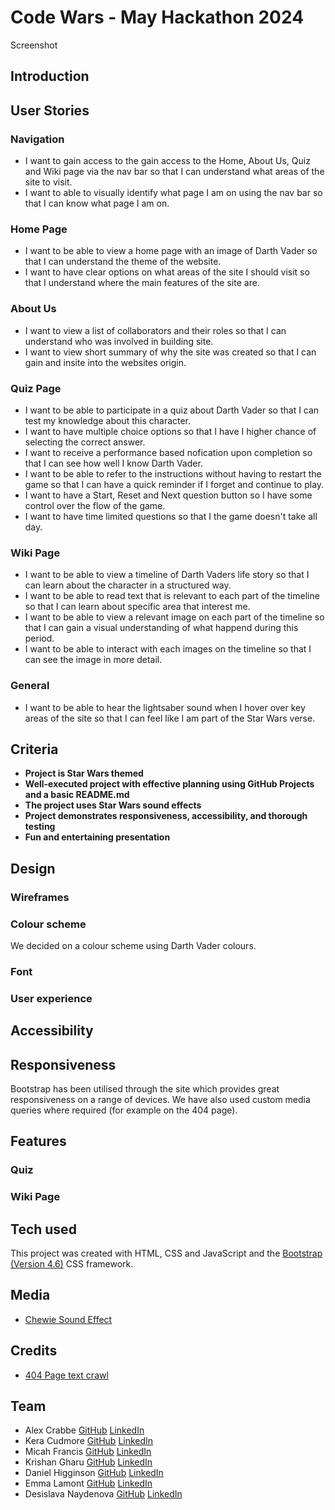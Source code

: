 # Code Wars - May Hackathon 2024

Screenshot

## Introduction

## User Stories
### Navigation
* I want to gain access to the gain access to the Home, About Us, Quiz and Wiki page via the nav bar so that I can understand what areas of the site to visit.
* I want to able to visually identify what page I am on using the nav bar so that I can know what page I am on.
### Home Page
* I want to be able to view a home page with an image of Darth Vader so that I can understand the theme of the website.
* I want to have clear options on what areas of the site I should visit so that I understand where the main features of the site are.
### About Us
* I want to view a list of collaborators and their roles so that I can understand who was involved in building site.
* I want to view short summary of why the site was created so that I can gain and insite into the websites origin.
### Quiz Page
* I want to be able to participate in a quiz about Darth Vader so that I can test my knowledge about this character.
* I want to have multiple choice options so that I have I higher chance of selecting the correct answer.
* I want to receive a performance based nofication upon completion so that I can see how well I know Darth Vader.
* I want to be able to refer to the instructions without having to restart the game so that I can have a quick reminder if I forget and continue to play.
* I want to have a Start, Reset and Next question button so I have some control over the flow of the game.
* I want to have time limited questions so that I the game doesn't take all day.
### Wiki Page
* I want to be able to view a timeline of Darth Vaders life story so that I can learn about the character in a structured way.
* I want to be able to read text that is relevant to each part of the timeline so that I can learn about specific area that interest me.
* I want to be able to view a relevant image on each part of the timeline so that I can gain a visual understanding of what happend during this period.
* I want to be able to interact with each images on the timeline so that I can see the image in more detail.
### General
* I want to be able to hear the lightsaber sound when I hover over key areas of the site so that I can feel like I am part of the Star Wars verse.


## Criteria

- **Project is Star Wars themed**
- **Well-executed project with effective planning using GitHub Projects and a basic README.md** 
- **The project uses Star Wars sound effects**
- **Project demonstrates responsiveness, accessibility, and thorough testing**
- **Fun and entertaining presentation**

## Design 

### Wireframes

### Colour scheme

We decided on a colour scheme using Darth Vader colours. 

### Font

### User experience

## Accessibility

## Responsiveness

Bootstrap has been utilised through the site which provides great responsiveness on a range of devices. We have also used custom media queries where required (for example on the 404 page).

## Features

### Quiz

### Wiki Page

## Tech used

This project was created with HTML, CSS and JavaScript and the [Bootstrap (Version 4.6)](https://getbootstrap.com/docs/4.6/getting-started/introduction/) CSS framework.

## Media

* [Chewie Sound Effect](https://www.myinstants.com/en/instant/chewbacca/)

## Credits

* [404 Page text crawl](https://itsilesia.com/star-wars-opening-crawl-based-on-css-animations-and-transformations/)

## Team

- Alex Crabbe [GitHub](https://github.com/alexrobincrabbe) [LinkedIn]()
- Kera Cudmore [GitHub](https://github.com/kera-cudmore) [LinkedIn](https://www.linkedin.com/in/keracudmore/)
- Micah Francis [GitHub](https://github.com/2ndborn?tab=repositories) [LinkedIn](www.linkedin.com/in/micah-francis-87bb0832)
- Krishan Gharu [GitHub](https://github.com/kslg) [LinkedIn](https://www.linkedin.com/in/krishang/)
- Daniel Higginson [GitHub](https://github.com/Danbob81) [LinkedIn](https://www.linkedin.com/in/daniel-higginson/)
- Emma Lamont [GitHub](https://github.com/elamont174) [LinkedIn](https://www.linkedin.com/in/emma-lamont)
- Desislava Naydenova [GitHub](https://github.com/DesislavaNaydenova) [LinkedIn](https://www.linkedin.com/in/desislava-naydenova-96877b2a3/)
